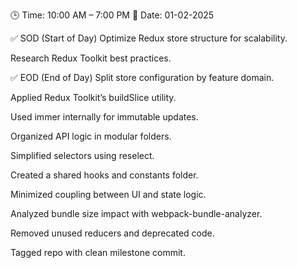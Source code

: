 🕒 Time: 10:00 AM – 7:00 PM
📆 Date: 01-02-2025

✅ SOD (Start of Day)
Optimize Redux store structure for scalability.

Research Redux Toolkit best practices.

✅ EOD (End of Day)
Split store configuration by feature domain.

Applied Redux Toolkit’s buildSlice utility.

Used immer internally for immutable updates.

Organized API logic in modular folders.

Simplified selectors using reselect.

Created a shared hooks and constants folder.

Minimized coupling between UI and state logic.

Analyzed bundle size impact with webpack-bundle-analyzer.

Removed unused reducers and deprecated code.

Tagged repo with clean milestone commit.
